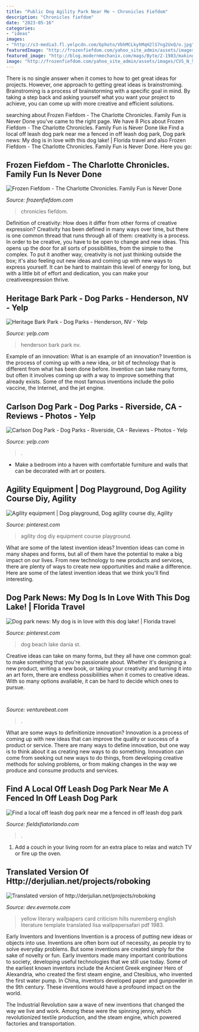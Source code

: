 ```yaml
---
title: "Public Dog Agility Park Near Me ~ Chronicles Fiefdom"
description: "Chronicles fiefdom"
date: "2023-05-16"
categories:
- "ideas"
images:
- "http://s3-media3.fl.yelpcdn.com/bphoto/VbhMCLkyhMqH2lS7ng2UxQ/o.jpg"
featuredImage: "http://frozenfiefdom.com/yahoo_site_admin/assets/images/CVS_N_Sharon_Amity.281132034_std.jpg"
featured_image: "http://blog.modernmechanix.com/mags/Byte/2-1983/making_of_apple_lisa/making_of_apple_lisa_03.jpg"
image: "http://frozenfiefdom.com/yahoo_site_admin/assets/images/CVS_N_Sharon_Amity.281132034_std.jpg"
---
```



There is no single answer when it comes to how to get great ideas for projects. However, one approach to getting great ideas is brainstroming. Brainstroming is a process of brainstorming with a specific goal in mind. By taking a step back and asking yourself what you want your project to achieve, you can come up with more creative and efficient solutions.

	

		
searching about Frozen Fiefdom - The Charlotte Chronicles. Family Fun is Never Done you've came to the right page. We have 8 Pics about Frozen Fiefdom - The Charlotte Chronicles. Family Fun is Never Done like Find a local off leash dog park near me a fenced in off leash dog park, Dog park news: My dog is in love with this dog lake! | Florida travel and also Frozen Fiefdom - The Charlotte Chronicles. Family Fun is Never Done. Here you go:
		
    
## Frozen Fiefdom - The Charlotte Chronicles. Family Fun Is Never Done

<img loading=lazy src="http://frozenfiefdom.com/yahoo_site_admin/assets/images/CVS_N_Sharon_Amity.281132034_std.jpg" onerror="this.onerror=null;this.src='https://tse2.mm.bing.net/th?id=OIP.hHAVYAU4h289s52jM0vE7AAAAA&amp;pid=15.1';" alt="Frozen Fiefdom - The Charlotte Chronicles. Family Fun is Never Done">

_Source: frozenfiefdom.com_

>chronicles fiefdom. 

	

Definition of creativity: How does it differ from other forms of creative expression?
Creativity has been defined in many ways over time, but there is one common thread that runs through all of them: creativity is a process. In order to be creative, you have to be open to change and new ideas. This opens up the door for all sorts of possibilities, from the simple to the complex.
To put it another way, creativity is not just thinking outside the box; it's also feeling out new ideas and coming up with new ways to express yourself. It can be hard to maintain this level of energy for long, but with a little bit of effort and dedication, you can make your creativeexpression thrive.

    
## Heritage Bark Park - Dog Parks - Henderson, NV - Yelp

<img loading=lazy src="http://s3-media3.fl.yelpcdn.com/bphoto/VbhMCLkyhMqH2lS7ng2UxQ/o.jpg" onerror="this.onerror=null;this.src='https://tse4.mm.bing.net/th?id=OIP.mCOD2LvoebuLMvrsQdEOSgHaJ4&amp;pid=15.1';" alt="Heritage Bark Park - Dog Parks - Henderson, NV - Yelp">

_Source: yelp.com_

>henderson bark park nv. 

	

Example of an innovation: What is an example of an innovation?
Invention is the process of coming up with a new idea, or bit of technology that is different from what has been done before. Invention can take many forms, but often it involves coming up with a way to improve something that already exists. Some of the most famous inventions include the polio vaccine, the Internet, and the jet engine.

    
## Carlson Dog Park - Dog Parks - Riverside, CA - Reviews - Photos - Yelp

<img loading=lazy src="http://s3-media3.fl.yelpcdn.com/bphoto/0yqxd7TcSy40GvpRG3t6CA/o.jpg" onerror="this.onerror=null;this.src='https://tse2.mm.bing.net/th?id=OIP.TUDHx06AiKMVa4VH2OCwlAHaHa&amp;pid=15.1';" alt="Carlson Dog Park - Dog Parks - Riverside, CA - Reviews - Photos - Yelp">

_Source: yelp.com_

>. 

	

- Make a bedroom into a haven with comfortable furniture and walls that can be decorated with art or posters.

    
## Agility Equipment | Dog Playground, Dog Agility Course Diy, Agility

<img loading=lazy src="https://i.pinimg.com/736x/32/67/90/326790f8b4d53473aa117f448de9f5b6--agility-training-for-dogs-agility-dog.jpg" onerror="this.onerror=null;this.src='https://tse1.mm.bing.net/th?id=OIP.brNnPKa9KH8fGJoSHWvELAHaKJ&amp;pid=15.1';" alt="Agility equipment | Dog playground, Dog agility course diy, Agility">

_Source: pinterest.com_

>agility dog diy equipment course playground. 

	

What are some of the latest invention ideas?
Invention ideas can come in many shapes and forms, but all of them have the potential to make a big impact on our lives. From new technology to new products and services, there are plenty of ways to create new opportunities and make a difference. Here are some of the latest invention ideas that we think you'll find interesting.

    
## Dog Park News: My Dog Is In Love With This Dog Lake! | Florida Travel

<img loading=lazy src="https://i.pinimg.com/originals/ad/b6/5a/adb65abe5e6209347ca81e33593b3647.jpg" onerror="this.onerror=null;this.src='https://tse1.mm.bing.net/th?id=OIP.ibg06c4StLvolwgpxZGIygHaEK&amp;pid=15.1';" alt="Dog park news: My dog is in love with this dog lake! | Florida travel">

_Source: pinterest.com_

>dog beach lake dania st. 

	

Creative ideas can take on many forms, but they all have one common goal: to make something that you're passionate about. Whether it's designing a new product, writing a new book, or taking your creativity and turning it into an art form, there are endless possibilities when it comes to creative ideas. With so many options available, it can be hard to decide which ones to pursue.

    
## 

<img loading=lazy src="https://venturebeat.com/wp-content/uploads/2019/06/shopify-3d-models.jpg" onerror="this.onerror=null;this.src='https://tse1.mm.bing.net/th?id=OIP.TT16MF0Uq6X0jOCyCSpPPwHaEo&amp;pid=15.1';" alt="">

_Source: venturebeat.com_

>. 

	

What are some ways to definitionize innovation?
Innovation is a process of coming up with new ideas that can improve the quality or success of a product or service. There are many ways to define innovation, but one way is to think about it as creating new ways to do something. Innovation can come from seeking out new ways to do things, from developing creative methods for solving problems, or from making changes in the way we produce and consume products and services.

    
## Find A Local Off Leash Dog Park Near Me A Fenced In Off Leash Dog Park

<img loading=lazy src="https://i.pinimg.com/originals/fa/a8/da/faa8da4b883403ef9d730ec936e30330.png" onerror="this.onerror=null;this.src='https://tse2.mm.bing.net/th?id=OIP.nd2POUswz2GCPc6eL8ZYwQHaKE&amp;pid=15.1';" alt="Find a local off leash dog park near me a fenced in off leash dog park">

_Source: fieldsfiatorlando.com_

>. 

	

1. Add a couch in your living room for an extra place to relax and watch TV or fire up the oven.

    
## Translated Version Of Http://derjulian.net/projects/roboking

<img loading=lazy src="http://blog.modernmechanix.com/mags/Byte/2-1983/making_of_apple_lisa/making_of_apple_lisa_03.jpg" onerror="this.onerror=null;this.src='https://tse1.mm.bing.net/th?id=OIP.EGIUll5RO9tKw737FGoUlAHaKR&amp;pid=15.1';" alt="Translated version of http://derjulian.net/projects/roboking">

_Source: dev.evernote.com_

>yellow literary wallpapers card criticism hills nuremberg english literature template translated lisa wallpapersafari pdf 1983. 

	

Early Inventors and Inventions
Invention is a process of putting new ideas or objects into use. Inventions are often born out of necessity, as people try to solve everyday problems. But some inventions are created simply for the sake of novelty or fun. Early inventors made many important contributions to society, developing useful technologies that we still use today.
Some of the earliest known inventors include the Ancient Greek engineer Hero of Alexandria, who created the first steam engine, and Ctesibius, who invented the first water pump. In China, inventors developed paper and gunpowder in the 9th century. These inventions would have a profound impact on the world.

The Industrial Revolution saw a wave of new inventions that changed the way we live and work. Among these were the spinning jenny, which revolutionized textile production, and the steam engine, which powered factories and transportation.

